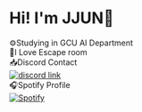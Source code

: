 # Hi! I'm JJUN🦖
⚙️Studying in GCU AI Department <br/>
🔐I Love Escape room <br/>
📥Discord Contact <br/>
[![discord link](https://i.imgur.com/7uzVHR4.png)](https://discord.gg/SpmnhkbHgm) <br/>
🎧Spotify Profile <br/>
  [![Spotify](https://spotify-github-readme.vercel.app/api/spotify)](spotify:user:316ho4ap7fl2z7osrlcuzmz74mzi)
